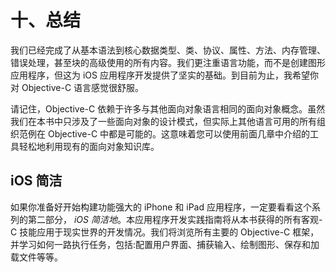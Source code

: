 # 十、总结

我们已经完成了从基本语法到核心数据类型、类、协议、属性、方法、内存管理、错误处理，甚至块的高级使用的所有内容。我们更注重语言功能，而不是创建图形应用程序，但这为 iOS 应用程序开发提供了坚实的基础。到目前为止，我希望你对 Objective-C 语言感觉很舒服。

请记住，Objective-C 依赖于许多与其他面向对象语言相同的面向对象概念。虽然我们在本书中只涉及了一些面向对象的设计模式，但实际上其他语言可用的所有组织范例在 Objective-C 中都是可能的。这意味着您可以使用前面几章中介绍的工具轻松地利用现有的面向对象知识库。

## iOS 简洁

如果你准备好开始构建功能强大的 iPhone 和 iPad 应用程序，一定要看看这个系列的第二部分， *iOS 简洁地*。本应用程序开发实践指南将从本书获得的所有客观-C 技能应用于现实世界的开发情况。我们将浏览所有主要的 Objective-C 框架，并学习如何一路执行任务，包括:配置用户界面、捕获输入、绘制图形、保存和加载文件等等。